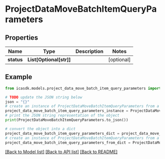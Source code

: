 # ProjectDataMoveBatchItemQueryParameters


## Properties

Name | Type | Description | Notes
------------ | ------------- | ------------- | -------------
**status** | **List[Optional[str]]** |  | [optional] 

## Example

```python
from icasdk.models.project_data_move_batch_item_query_parameters import ProjectDataMoveBatchItemQueryParameters

# TODO update the JSON string below
json = "{}"
# create an instance of ProjectDataMoveBatchItemQueryParameters from a JSON string
project_data_move_batch_item_query_parameters_instance = ProjectDataMoveBatchItemQueryParameters.from_json(json)
# print the JSON string representation of the object
print(ProjectDataMoveBatchItemQueryParameters.to_json())

# convert the object into a dict
project_data_move_batch_item_query_parameters_dict = project_data_move_batch_item_query_parameters_instance.to_dict()
# create an instance of ProjectDataMoveBatchItemQueryParameters from a dict
project_data_move_batch_item_query_parameters_from_dict = ProjectDataMoveBatchItemQueryParameters.from_dict(project_data_move_batch_item_query_parameters_dict)
```
[[Back to Model list]](../README.md#documentation-for-models) [[Back to API list]](../README.md#documentation-for-api-endpoints) [[Back to README]](../README.md)


